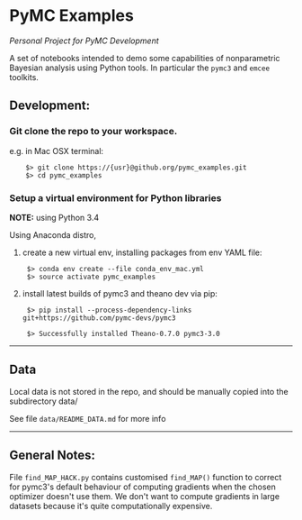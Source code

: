 # PyMC Examples

_Personal Project for PyMC Development_


A set of notebooks intended to demo some capabilities of nonparametric Bayesian
analysis using Python tools. In particular the `pymc3` and `emcee` toolkits.


## Development:

### Git clone the repo to your workspace.

e.g. in Mac OSX terminal:

        $> git clone https://{usr}@github.org/pymc_examples.git
        $> cd pymc_examples



### Setup a virtual environment for Python libraries

**NOTE:** using Python 3.4

Using Anaconda distro,

1. create a new virtual env, installing packages from env YAML file:


        $> conda env create --file conda_env_mac.yml
        $> source activate pymc_examples



2. install latest builds of pymc3 and theano dev via pip:

        $> pip install --process-dependency-links git+https://github.com/pymc-devs/pymc3

        $> Successfully installed Theano-0.7.0 pymc3-3.0

---



## Data

Local data is not stored in the repo, and should be manually copied into the subdirectory data/

See file `data/README_DATA.md` for more info


---


## General Notes:

File `find_MAP_HACK.py` contains customised `find_MAP()` function to correct
for pymc3's default behaviour of computing gradients when the chosen optimizer
doesn't use them. We don't want to compute gradients in large datasets because it's
quite computationally expensive.

